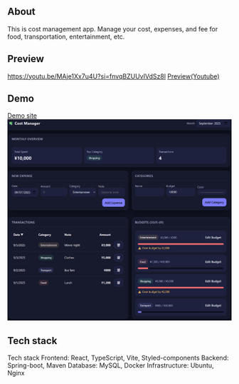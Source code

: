 
## About
This is cost management app.
Manage your cost, expenses, and fee for food, transportation, entertainment, etc.

## Preview
https://youtu.be/MAje1Xx7u4U?si=fnvqBZUUvIVdSz8l
[Preview(Youtube)](https://youtu.be/MAje1Xx7u4U?si=fnvqBZUUvIVdSz8l)

## Demo
[Demo site](https://cm.shelner.com)
![DemoImg](./resources/demo.png)

## Tech stack
Tech stack
Frontend: React, TypeScript, Vite, Styled-components
Backend: Spring-boot, Maven
Database: MySQL, Docker
Infrastructure: Ubuntu, Nginx
